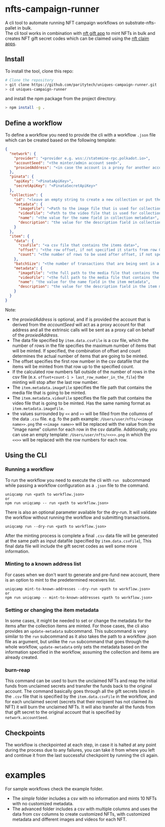 # nfts-campaign-runner

A cli tool to automate running NFT campaign workflows on substrate-nfts-pallet in bulk.  
The cli tool works in combination with [nft gift app](https://github.com/hamidra/dotdrop/tree/polkadot-nft) to mint NFTs in bulk and creates NFT gift secret codes which can be claimed using the [nft claim apps](https://claimnft.kusama.network).

## Install

To install the tool, clone this repo:

```bash
# Clone the repository
> git clone https://github.com/paritytech/uniques-campaign-runner.git
> cd uniques-campaign-runner
```

and install the npm package from the project directory.

```bash
> npm install -g .
```

## Define a workflow

To define a workflow you need to provide the cli with a workflow `.json` file which can be created based on the following template:

```json
{
  "network": {
    "provider": "<provider e.g. wss://statemine-rpc.polkadot.io>",
    "accountSeed": "<the minter/admin account seed>",
    "proxiedAddress": "<in case the account is a proxy for another account, the address of the proxied/primary account>"
  },
  "pinata": {
    "apiKey": "<PinataApiKey>",
    "secretApiKey": "<PinataSecretApiKey>"
  },
  "collection": {
    "id": "<leave an empty string to create a new collection or put the collection's id to continue minting into that collection>",
    "metadata": {
      "imageFile": "<Path to the image file that is used for collection metadata>",
      "videoFile": "<Path to the video file that is used for collection metadata>",
      "name": "<the value for the name field in collection metadata>",
      "description": "the value for the description field in collection metadata"
    }
  },
  "item": {
    "data": {
      "csvFile": "<a csv file that contains the items data>",
      "offset": "<the row offset, if not specified it starts from row 0>",
      "count": "<the number of rows to be used after offset, if not specified it will count up to the last row.>"
    },
    "batchSize": "<the number of transactions that are being sent in a batch. default to 100 if not specified>",
    "metadata": {
      "imageFile": "<the full path to the media file that contains the NFT image file>",
      "videoFile": "<the full path to the media file that contains the NFT video file>",
      "name": "the value for the name field in the item metadata",
      "description": "the value for the description field in the item metadata"
    }
  }
}
```

Note:

- the _proxiedAddress_ is optional, and if is provided the account that is derived from the _accountSeed_ will act as a proxy account for that address and all the extrinsic calls will be sent as a proxy call on behalf of the _proxiedAddress_.
- The data file specified by `item.data.csvFile` is a csv file, which the number of rows in the file specifies the maximum number of items that will be minted. If specified, the combination of offset and count determines the actual number of items that are going to be minted.
- The offset specifies the first row number in the csv datafile that the items will be minted from that row up to the specified count.
- If the calculated row numbers fall outside of the number of rows in the csv file (e.x. `offset+count-1 > last_row_number_in_the_file`) the minting will stop after the last row number.
- The `item.metadata.imageFile` specifies the file path that contains the media file that is going to be minted.
- The `item.metadata.videoFile` specifies the file path that contains the video file that is going to be minted. Has the same naming format as `item.metadata.imageFile`.
- the values surrounded by `<<` and `>>` will be filled from the collumns of the data `.csv` file. e.g. fo the
  path example: `/Users/user/nfts/<<image name>>.png` the `<<image name>>` will be replaced with the value from the "image name" column for each row in the csv datafile.
  Additionally, you can use an empty template: `/Users/user/nfts/<<>>.png` in which the `<<>>` will be replaced with the row numbers for each row.

## Using the CLI

### Running a workflow

To run the workflow you need to execute the cli with `run ` subcommand while passing a workflow configuration as a `.json` file to the command.

```
uniqcamp run <path to workflow.json>
or
npm run uniqcamp -- run <path to workflow.json>
```

There is also an optional parameter available for the dry-run. It will validate the workflow without running the workflow and submitting transactions.

```
uniqcamp run --dry-run <path to workflow.json>
```

After the minting process is complete a final `.csv` data file will be generated at the same path as input datafile (specified by `item.data.csvFile`), This final data file will include the gift secret codes as well some more information.

### Minting to a known address list

For cases when we don't want to generate and pre-fund new account, there is an option to mint to the predetermined receivers list.

```
uniqcamp mint-to-known-addresses --dry-run <path to workflow.json>
or
npm run uniqcamp -- mint-to-known-addresses <path to workflow.json>
```

### Setting or changing the item metadata

In some cases, it might be needed to set or change the metadata for the items after the collection items are minted. For those cases, the cli also provides an `update-metadata` subcommand. This subcommand is very similar to the `run` subcommand as it also takes the path to a workflow .json file as argument, but unlike the `run` subcommand that goes through the whole workflow, `update-metadata` only sets the metadata based on the information specified in the workflow, assuming the collection and items are already created.

### burn-reap

This command can be used to burn the unclaimed NFTs and reap the initial funds from unclaimed secrets and transfer the funds back to the original account. The command basically goes through all the gift secrets listed in the `.csv` file that is specified by the `item.data.csvFile` in the workflow, and for each unclaimed secret (secrets that their recipient has not claimed its NFT) it will burn the unclaimed NFTs. It will also transfer all the funds from that gift secret to the original account that is specified by `network.accountSeed`.

## Checkpoints

The workflow is checkpointed at each step, in case it is halted at any point during the process due to any failures, you can take it from where you left and continue it from the last successful checkpoint by running the cli again.

# examples

For sample workflows check the example folder.

- The _simple_ folder includes a csv with no information and mints 10 NFTs with no customized metadata.
- The advanced folder includes a csv with multiple columns and uses the data from csv columns to create customized NFTs, with customized metadata and different images and videos for each NFT.
